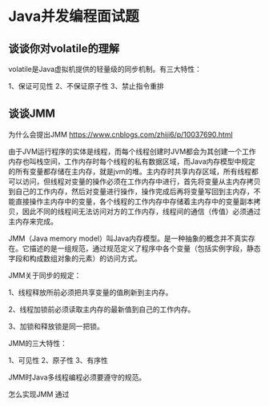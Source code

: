 # Java并发编程面试题

## 谈谈你对volatile的理解

volatile是Java虚拟机提供的轻量级的同步机制。有三大特性：

1、保证可见性  2、不保证原子性  3、禁止指令重排



## 谈谈JMM

为什么会提出JMM     https://www.cnblogs.com/zhiji6/p/10037690.html

由于JVM运行程序的实体是线程，而每个线程创建时JVM都会为其创建一个工作内存也叫栈空间，工作内存时每个线程的私有数据区域，而Java内存模型中规定的所有变量都存储在主内存，就是jvm的堆。主内存时共享内存区域，所有线程都可以访问，但线程对变量的操作必须在工作内存中进行，首先将变量从主内存拷贝到自己的工作内存，然后对变量进行操作，操作完成后再将变量写回到主内存，不能直接操作主内存中的变量，各个线程的工作内存中存储着主内存中的变量副本拷贝，因此不同的线程间无法访问对方的工作内存，线程间的通信（传值）必须通过主内存来完成。

JMM（Java memory model）叫Java内存模型。是一种抽象的概念并不真实存在。它描述的是一组规范，通过规范定义了程序中各个变量（包括实例字段，静态字段和构成数组对象的元素）的访问方式。

JMM关于同步的规定：

1、线程释放所前必须把共享变量的值刷新到主内存。

2、线程加锁前必须读取主内存的最新值到自己的工作内存。

3、加锁和释放锁是同一把锁。

JMM的三大特性：

1、可见性  2、原子性   3、有序性

JMM时Java多线程编程必须要遵守的规范。	

怎么实现JMM 通过

